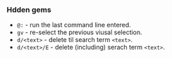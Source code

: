 ### Hdden gems

* `@:` - run the last command line entered.
* `gv` - re-select the previous viusal selection.
* `d/<text>` - delete til search term `<text>`.
* `d/<text>/E` - delete (including) serach term `<text>`.
